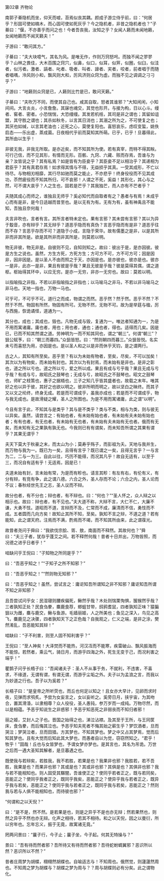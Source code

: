第02章 齐物论

南郭子綦隐机而坐，仰天而嘘，苔焉似丧其耦。颜成子游立侍乎前，曰：“何居乎？形固可使如槁木，而心固可使如死灰乎？今之隐机者，非昔之隐机者也？”子綦曰：“偃，不亦善乎而问之也！今者吾丧我，汝知之乎？女闻人籁而未闻地籁，女闻地籁而不闻天籁夫！”

子游曰：“敢问其方。”

子綦曰：“夫大块噫气，其名为风。是唯无作，作则万窍怒呺。而独不闻之翏翏乎？山林之畏佳，大木百围之窍穴，似鼻，似口，似耳，似笄，似圈，似臼，似洼者，似污者。激者、謞者、叱者、吸者、叫者、譹者、宎者，咬者，前者唱于而随者唱喁，泠风则小和，飘风则大和，厉风济则众窍为虚。而独不见之调调之刁刁乎？”

子游曰：“地籁则众窍是已，人籁则比竹是已，敢问天籁。”

子綦曰：“夫吹万不同，而使其自己也。咸其自取，怒者其谁邪？”大知闲闲，小知间间。大言炎炎，小言詹詹。其寐也魂交，其觉也形开。与接为构，日以心斗。缦者、窖者、密者。小恐惴惴，大恐缦缦。其发若机栝，其司是非之谓也；其留如诅盟，其守胜之谓也；其杀如秋冬，以言其日消也；其溺之所为之，不可使复之也；其厌也如缄，以言其老洫也；近死之心，莫使复阳也。喜怒哀乐，虑叹变蜇，姚佚启态——乐出虚，蒸成菌。日夜相代乎前而莫知其所萌。已乎，已乎！旦暮得此，其所由以生乎！

非彼无我，非我无所取。是亦近矣，而不知其所为使。若有真宰，而特不得其眹。可行己信，而不见其形，有情而无形。百骸、九窍、六藏、赅而存焉，吾谁与为亲？汝皆说之乎？其有私焉？如是皆有为臣妾乎？其臣妾不足以相治乎？其递相为君臣乎？其有真君存焉！如求得其情与不得，无益损乎其真。一受其成形，不亡以待尽。与物相刃相靡，其行尽如驰而莫之能止，不亦悲乎！终身役役而不见其成功，苶然疲役而不知其所归，可不哀邪！人谓之不死，奚益！其形化，其心与之然，可不谓大哀乎？人之生也，固若是芒乎？其我独芒，而人亦有不芒者乎？

夫随其成心而师之，谁独且无师乎？奚必知代而自取者有之？愚者与有焉！未成乎心而有是非，是今日适越而昔至也。是以无有为有。无有为有，虽有神禹且不能知，吾独且奈何哉！

夫言非吹也，言者有言。其所言者特未定也。果有言邪？其未尝有言邪？其以为异于鷇音，亦有辩乎？其无辩乎？道恶乎隐而有真伪？言恶乎隐而有是非？道恶乎往而不存？言恶乎存而不可？道隐于小成，言隐于荣华。故有儒墨之是非，以是其所非而非其所是。欲是其所非而非其所是，则莫若以明。

物无非彼，物无非是。自彼则不见，自知则知之。故曰：彼出于是，是亦因彼。彼是方生之说也。虽然，方生方死，方死方生；方可方不可，方不可方可；因是因非，因非因是。是以圣人不由而照之于天，亦因是也。是亦彼也，彼亦是也。彼亦一是非，此亦一是非，果且有彼是乎哉？果且无彼是乎哉？彼是莫得其偶，谓之道枢。枢始得其环中，以应无穷。是亦一无穷，非亦一无穷也。故曰：莫若以明。

以指喻指之非指，不若以非指喻指之非指也；以马喻马之非马，不若以非马喻马之非马也。天地一指也，万物一马也。

可乎可，不可乎不可。道行之而成，物谓之而然。恶乎然？然于然。恶乎不然？不然于不然。物固有所然，物固有所可。无物不然，无物不可。故为是举莛与楹，厉与西施，恢诡谲怪，道通为一。

其分也，成也；其成也，毁也。凡物无成与毁，复通为一。唯达者知通为一，为是不用而寓诸庸。庸也者，用也；用也者，通也；通也者，得也。适得而几矣。因是已，已而不知其然谓之道。劳神明为一而不知其同也，谓之“朝三”。何谓“朝三”？狙公赋芧，曰：“朝三而暮四。”众狙皆怒。曰：“然则朝四而暮三。”众狙皆悦。名实未亏而喜怒为用，亦因是也。是以圣人和之以是非而休乎天钧，是之谓两行。

古之人，其知有所至矣。恶乎至？有以为未始有物者，至矣，尽矣，不可以加矣！其次以为有物矣，而未始有封也。其次以为有封焉，而未始有是非也。是非之彰也，道之所以亏也。道之所以亏，爱之所以成。果且有成与亏乎哉？果且无成与亏乎哉？有成与亏，故昭氏之鼓琴也；无成与亏，故昭氏之不鼓琴也。昭文之鼓琴也，师旷之枝策也，惠子之据梧也，三子之知几乎皆其盛者也，故载之末年。唯其好之也以异于彼，其好之也欲以明之。彼非所明而明之，故以坚白之昧终。而其子又以文之纶终，终身无成。若是而可谓成乎，虽我亦成也；若是而不可谓成乎，物与我无成也。是故滑疑之耀，圣人之所图也。为是不用而寓诸庸，此之谓“以明”。

今且有言于此，不知其与是类乎？其与是不类乎？类与不类，相与为类，则与彼无以异矣。虽然，请尝言之：有始也者，有未始有始也者，有未始有夫未始有始也者；有有也者，有无也者，有未始有无也者，有未始有夫未始有无也者。俄而有无矣，而未知有无之果孰有孰无也。今我则已有有谓矣，而未知吾所谓之其果有谓乎？其果无谓乎？

夫天下莫大于秋豪之末，而太山为小；莫寿乎殇子，而彭祖为夭。天地与我并生，而万物与我为一。既已为一矣，且得有言乎？既已谓之一矣，且得无言乎？一与言为二，二与一为三。自此以往，巧历不能得，而况其凡乎！故自无适有，以至于三，而况自有适有乎！无适焉，因是已！

夫道未始有封，言未始有常，为是而有畛也。请言其畛：有左有右，有伦有义，有分有辩，有竞有争，此之谓八德。六合之外，圣人存而不论；六合之内，圣人论而不议；春秋经世先王之志，圣人议而不辩。

故分也者，有不分也；辩也者，有不辩也。曰：“何也？”“圣人怀之，众人辩之以相示也。故曰：辩也者，有不见也。”夫大道不称，大辩不言，大仁不仁，大廉不谦，大勇不忮。道昭而不道，言辩而不及，仁常而不成，廉清而不信，勇忮而不成。五者圆而几向方矣！故知止其所不知，至矣。孰知不言之辩，不道之道？若有能知，此之谓天府。注焉而不满，酌焉而不竭，而不知其所由来，此之谓葆光。

故昔者尧问于舜曰：“我欲伐宗脍、胥、敖，南面而不释然。其故何也？”舜曰：“夫三子者，犹存乎蓬艾之间。若不释然何哉！昔者十日并出，万物皆照，而况德之进乎日者乎！”

啮缺问乎王倪曰：“子知物之所同是乎？”

曰：“吾恶乎知之！”“子知子之所不知邪？”

曰：“吾恶乎知之！”“然则物无知邪？”

曰：“吾恶乎知之！虽然，尝试言之：庸讵知吾所谓知之非不知邪？庸讵知吾所谓不知之非知邪？

且吾尝试问乎女：民湿寝则腰疾偏死，鳅然乎哉？木处则惴栗恂惧，猨猴然乎哉？三者孰知正处？民食刍豢，麋鹿食荐，蝍蛆甘带，鸱鸦耆鼠，四者孰知正味？猿猵狙以为雌，麋与鹿交，鳅与鱼游。毛嫱丽姬，人之所美也；鱼见之深入，鸟见之高飞，麋鹿见之决骤，四者孰知天下之正色哉？自我观之，仁义之端，是非之涂，樊然淆乱，吾恶能知其辩！”

啮缺曰：“子不利害，则至人固不知利害乎？”

王倪曰：“至人神矣！大泽焚而不能热，河汉冱而不能寒，疾雷破山、飘风振海而不能惊。若然者，乘云气，骑日月，而游乎四海之外，死生无变于己，而况利害之端乎！”

瞿鹊子问乎长梧子曰：“吾闻诸夫子：圣人不从事于务，不就利，不违害，不喜求，不缘道，无谓有谓，有谓无谓，而游乎尘垢之外。夫子以为孟浪之言，而我以为妙道之行也。吾子以为奚若？”

长梧子曰：“是皇帝之所听荧也，而丘也何足以知之！且女亦大早计，见卵而求时夜，见弹而求鸮炙。予尝为女妄言之，女以妄听之。奚旁日月，挟宇宙，为其吻合，置其滑涽，以隶相尊？众人役役，圣人愚钝，参万岁而一成纯。万物尽然，而以是相蕴。予恶乎知说生之非惑邪！予恶乎知恶死之非弱丧而不知归者邪！

丽之姬，艾封人之子也。晋国之始得之也，涕泣沾襟。及其至于王所，与王同筐床，食刍豢，而后悔其泣也。予恶乎知夫死者不悔其始之蕲生乎？梦饮酒者，旦而哭泣；梦哭泣者，旦而田猎。方其梦也，不知其梦也。梦之中又占其梦焉，觉而后知其梦也。且有大觉而后知此其大梦也，而愚者自以为觉，窃窃然知之。“君乎！牧乎！”固哉！丘也与女皆梦也，予谓女梦亦梦也。是其言也，其名为吊诡。万世之后而一遇大圣知其解者，是旦暮遇之也。

既使我与若辩矣，若胜我，我不若胜，若果是也？我果非也邪？我胜若，若不吾胜，我果是也？而果非也邪？其或是也？其或非也邪？其俱是也？其俱非也邪？我与若不能相知也。则人固受其黮闇，吾谁使正之？使同乎若者正之，既与若同矣，恶能正之？使同乎我者正之，既同乎我矣，恶能正之？使异乎我与若者正之，既异乎我与若矣，恶能正之？使同乎我与若者正之，既同乎我与若矣，恶能正之？然则我与若与人俱不能相知也，而待彼也邪？”

“何谓和之以天倪？”

曰：“是不是，然不然。是若果是也，则是之异乎不是也亦无辩；然若果然也，则然之异乎不然也亦无辩。化声之相待，若其不相待。和之以天倪，因之以曼衍，所以穷年也。忘年忘义，振于无竟，故寓诸无竟。”

罔两问景曰：“曩子行，今子止；曩子坐，今子起。何其无特操与？”

景曰：“吾有待而然者邪？吾所待又有待而然者邪？吾待蛇蚹蜩翼邪？恶识所以然？恶识所以不然？”

昔者庄周梦为胡蝶，栩栩然胡蝶也。自喻适志与！不知周也。俄然觉，则蘧蘧然周也。不知周之梦为胡蝶与？胡蝶之梦为周与？？周与胡蝶则必有分矣。此之谓物化。

